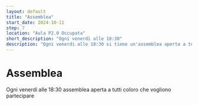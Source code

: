 ```yaml
---
layout: default
title: "Assemblea"
start_date: 2024-10-11
step: 7
location: "Aula P2.0 Occupata"
short_description: "Ogni venerdì alle 18:30"  
description: "Ogni venerdì alle 18:30 si tiene un'assemblea aperta a tutti coloro che desiderano partecipare e contribuire con le proprie idee."
---
```


# Assemblea

Ogni venerdì alle 18:30 assemblea aperta a tutti coloro che vogliono partecipare